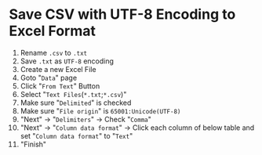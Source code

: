 
# Save CSV with UTF-8 Encoding to Excel Format


1. Rename `.csv` to `.txt`
2. Save `.txt` as `UTF-8` encoding
3. Create a new Excel File
4. Goto "`Data`" page
5. Click "`From Text`" Button
6. Select "`Text Files`(`*.txt`;`*.csv`)"
7. Make sure "`Delimited`" is checked
8. Make sure "`File origin`" is `65001:Unicode(UTF-8)`
9. "Next" -> "`Delimiters`" -> Check "`Comma`"
10. "Next" -> "`Column data format`" -> Click each column of below table and set "`Column data format`" to "`Text`"
11. "Finish"